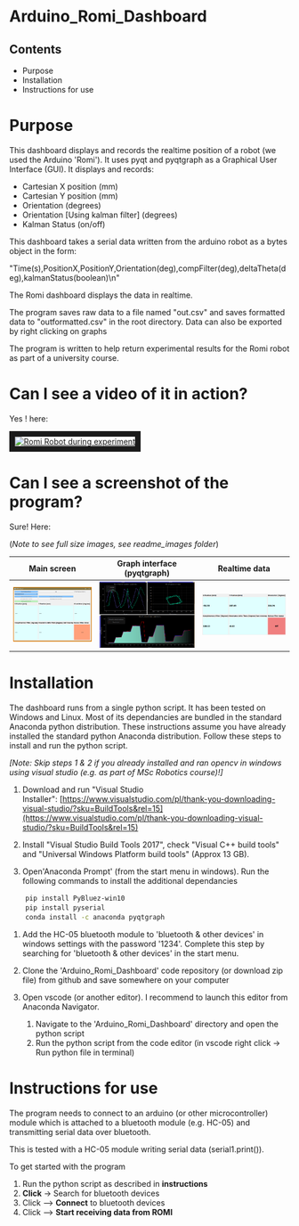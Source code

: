 ﻿# Arduino_Romi_Dashboard

## Contents

- Purpose
- Installation
- Instructions for use

# Purpose

This dashboard displays and records the realtime position of a robot (we used the Arduino 'Romi'). It uses pyqt and pyqtgraph as a Graphical User Interface (GUI). It displays and records:

- Cartesian X position (mm)
- Cartesian Y position (mm)
- Orientation (degrees)
- Orientation [Using kalman filter] (degrees)
- Kalman Status (on/off)

This dashboard takes a serial data written from the arduino robot as a bytes object in the form:

"Time(s),PositionX,PositionY,Orientation(deg),compFilter(deg),deltaTheta(deg),kalmanStatus(boolean)\n"

The Romi dashboard displays the data in realtime.

The program saves raw data to a file named "out.csv" and saves formatted data to "outformatted.csv" in the root directory. Data can also be exported by right clicking on graphs

The program is written to help return experimental results for the Romi robot as part of a university course.

# Can I see a video of it  in action?

Yes ! here:

<a href="http://www.youtube.com/watch?feature=player_embedded&v=QUWGgHYCovE
" target="_blank"><img src="http://img.youtube.com/vi/QUWGgHYCovE/0.jpg" 
alt="Romi Robot during experiment" width="240" height="180" border="10" /></a>

# Can I see a screenshot of the program?

Sure! Here:

(*Note to see full size images, see readme_images folder*) 

| Main screen     | Graph interface (pyqtgraph)      | Realtime data      |
|------------|-------------|-------------|
| ![alt text](readme_images/Dashboard_screenshot3.png) | ![alt text](readme_images\Dashboard_screenshot1.png) | ![alt text](\readme_images\Dashboard_screenshot2.png) |


# Installation

The dashboard runs from a single python script. It has been tested on Windows and Linux. Most of its dependancies are bundled in the standard Anaconda python distribution. These instructions assume you have already installed the standard python Anaconda distribution. Follow these steps to install and run the python script.

*[Note: Skip steps 1 & 2 if you already installed and ran opencv in windows using visual studio (e.g. as part of MSc Robotics course)!]*

1. Download and run "Visual Studio Installer": [https://www.visualstudio.com/pl/thank-you-downloading-visual-studio/?sku=BuildTools&rel=15](https://www.visualstudio.com/pl/thank-you-downloading-visual-studio/?sku=BuildTools&rel=15)

2. Install "Visual Studio Build Tools 2017", check "Visual C++ build tools" and "Universal Windows Platform build tools" (Approx 13 GB).

3. Open'Anaconda Prompt' (from the start menu in windows). Run the following commands to install the additional dependancies
   
``` bash
    pip install PyBluez-win10
    pip install pyserial
    conda install -c anaconda pyqtgraph
```

1. Add the HC-05 bluetooth module to 'bluetooth & other devices' in windows settings with the password '1234'. Complete this step by searching for 'bluetooth & other devices' in the start menu.
   
2. Clone the 'Arduino_Romi_Dashboard' code repository (or download zip file) from github and save somewhere on your computer

3. Open vscode (or another editor). I recommend to launch this editor from Anaconda Navigator.
   1. Navigate to the 'Arduino_Romi_Dashboard' directory and open the python script
   2. Run the python script from the code editor (in vscode right click -> Run python file in terminal)


# Instructions for use

The program needs to connect to an arduino (or other microcontroller) module which is attached to a bluetooth module (e.g. HC-05) and transmitting serial data over bluetooth.

This is tested with a HC-05 module writing serial data (serial1.print()).

To get started with the program

1. Run the python script as described in **instructions**
2. **Click** -> Search for bluetooth devices
3. Click --> **Connect** to bluetooth devices
4. Click --> **Start receiving data from ROMI**
